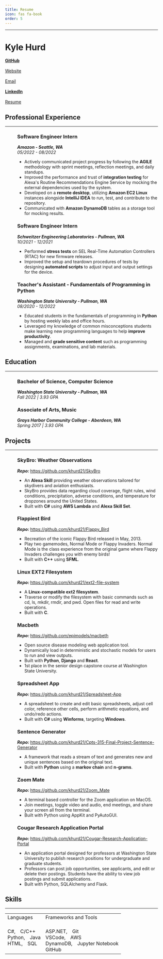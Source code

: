 ```yaml
---
title: Resume
icon: fas fa-book
order: 5
---
```


---

# Kyle Hurd

<!-- Links -->

<div>
  <div class="fab fa-github">
    <a
      href="https://github.com/khurd21"
      target="_blank"
      rel="noopener noreferrer"
      > <b>GitHub</b></a>
  </div>
  &emsp;
  <div class="fas fa-globe">
    <a
      href="https://khurd21.github.io"
      target="_blank"
      rel="noopener noreferrer"
      > Website</a>
  </div>
  &emsp;
  <div class="fas fa-envelope">
    <a
      href="mailto:kyle.hurd@wsu.edu"
      target="_blank"
      rel="noopener noreferrer"
      > Email</a>
  </div>
  &emsp;
  <div class="fab fa-linkedin">
    <a
      href="https://www.linkedin.com/in/kyle-hurd/"
      target="_blank"
      rel="noopener noreferrer"
      > <b>LinkedIn</b></a>
  </div>
  &emsp;
  <div class="fas fa-file-pdf">
    <a
      href="/assets/resume/Kyle-Hurd-Resume.pdf"
      target="_blank"
      rel="noopener noreferrer"
      > Resume</a>
  </div>
</div>

## Professional Experience

---

<dl>
  <dd>
    <h3>Software Engineer Intern</h3>
    <strong><i>Amazon - Seattle, WA</i></strong>
    <br>
    <i>05/2022 - 08/2022</i>
    <ul>
      <li>
        Actively communicated project progress by following the
        <b>AGILE</b> methodology with sprint meetings, reflection meetings,
        and daily standups.
      </li>
      <li>
        Improved the performance and trust of <b>integration testing</b> for
        Alexa's Routine Recommendations Engine Service by mocking the
        external dependencies used by the system.
      </li>
      <li>
        Developed on a <b>remote desktop</b>, utilizing <b>Amazon EC2 Linux</b>
        instances alongside <b>IntelliJ IDEA</b> to run, test, and contribute
        to the repository.
      </li>
      <li>
        Communicated with <b>Amazon DynamoDB</b> tables as a storage tool for mocking results.
      </li>
    </ul>
  </dd>
</dl>

<dl>
  <dd>
    <h3>Software Engineer Intern</h3>
    <strong><i>Schweitzer Engineering Laboratories - Pullman, WA</i></strong>
    <br>
    <i>10/2021 - 12/2021</i>
    <ul>
      <li>
        Performed <b>stress tests</b> on SEL Real-Time Automation Controllers (RTAC)
        for new firmware releases.
      </li>
      <li>
        Improved the setup and teardown procedures of tests by designing <b>automated scripts</b>
        to adjust input and output settings for the device.
      </li>
    </ul>
  </dd>
</dl>

<dl>
  <dd>
    <h3>Teacher's Assistant - Fundamentals of Programming in Python</h3>
    <strong><i>Washington State University - Pullman, WA</i></strong>
    <br>
    <i>08/2020 - 12/2022</i>
    <ul>
      <li>
        Educated students in the fundamentals of programming in <b>Python</b> by
        hosting weekly labs and office hours.
      </li>
      <li>
        Leveraged my knowledge of common misconceptions students make learning new programming
        languages to help <b>improve productivity</b>.
      </li>
      <li>
        Managed and <b>grade sensitive content</b> such as programming assignments, examinations,
        and lab materials.
      </li>
    </ul>
  </dd>
</dl>

## Education

---

<dl>
  <dd>
    <h3>Bachelor of Science, Computer Science</h3>
    <strong><i>Washington State University - Pullman, WA</i></strong>
    <br>
    <i>Fall 2022 | 3.93 GPA</i>
    <h3>Associate of Arts, Music</h3>
    <strong><i>Grays Harbor Community College - Aberdeen, WA</i></strong>
    <br>
    <i>Spring 2017 | 3.93 GPA</i>
  </dd>
</dl>

## Projects

---

<dl>
  <dd>
    <h3>SkyBro: Weather Observations</h3>
    <strong><b><i>Repo: </i></b></strong>
    <a
      href="https://github.com/khurd21/SkyBro"
      target="_blank"
      >https://github.com/khurd21/SkyBro</a>
    <ul>
      <li>
        An <b>Alexa Skill</b> providing weather observations tailored for skydivers and aviation enthusiasts.
      </li>
      <li>
        SkyBro provides data regarding cloud coverage, flight rules, wind conditions, precipitation, adverse conditions, and temperature for dropzones around the United States.
      </li>
      <li>
        Built with <b>C#</b> using <b>AWS Lambda</b> and <b>Alexa Skill Set</b>.
      </li>
    </ul>
  </dd>
</dl>

<dl>
  <dd>
    <h3>Flappiest Bird</h3>
    <strong><b><i>Repo: </i></b></strong>
    <a
      href="https://github.com/khurd21/Flappy_Bird"
      target="_blank"
      >https://github.com/khurd21/Flappy_Bird</a>
    <ul>
      <li>
        Recreation of the iconic Flappy Bird released in May, 2013.
      </li>
      <li>
        Play two gamemodes, Normal Mode or Flappy Invaders. Normal Mode is
        the class experience from the original game where Flappy Invaders
        challenges you with enemy birds!
      </li>
      <li>
        Built with <b>C++</b> using <b>SFML</b>.
      </li>
    </ul>
  </dd>
</dl>

<dl>
  <dd>
    <h3>Linux EXT2 Filesystem</h3>
    <strong><b><i>Repo: </i></b></strong>
    <a
      href="https://github.com/khurd21/ext2-file-system "
      target="_blank"
      >https://github.com/khurd21/ext2-file-system</a>
    <ul>
      <li>
        A <b>Linux-compatible ext2 filesystem</b>.
      </li>
      <li>
        Traverse or modify the filesystem with basic commands such as cd, ls, mkdir, rmdir, and pwd. Open files for read and write operations.
      </li>
      <li>
        Built with <b>C</b>.
      </li>
    </ul>
  </dd>
</dl>

<dl>
  <dd>
    <h3>Macbeth</h3>
    <strong><b><i>Repo: </i></b></strong>
    <a
      href="https://github.com/epimodels/macbeth"
      target="_blank"
      >https://github.com/epimodels/macbeth</a>
    <ul>
      <li>
        Open source disease modeling web application tool.
      </li>
      <li>
        Dynamically load in deterministic and stochastic models for users to run
        and view outputs.
      </li>
      <li>
        Built with <b>Python</b>, <b>Django</b> and <b>React</b>.
      </li>
      <li>
        1st place in the senior design capstone course at Washington State University.
      </li>
    </ul>
  </dd>
</dl>

<dl>
  <dd>
    <h3>Spreadsheet App</h3>
    <strong><b><i>Repo: </i></b></strong>
    <a
      href="https://github.com/khurd21/Spreadsheet-App"
      target="_blank"
      >https://github.com/khurd21/Spreadsheet-App</a>
    <ul>
      <li>
        A spreadsheet to create and edit basic spreadsheets, adjust cell color, reference
        other cells, perform arithmetic equations, and undo/redo actions.
      </li>
      <li>
        Built with <b>C#</b> using <b>Winforms</b>, targeting <b>Windows</b>.
      </li>
    </ul>
  </dd>
</dl>

<dl>
  <dd>
    <h3>Sentence Generator</h3>
    <strong><b><i>Repo: </i></b></strong>
    <a
      href="https://github.com/khurd21/Cpts-315-Final-Project-Sentence-Generator"
      target="_blank"
      >https://github.com/khurd21/Cpts-315-Final-Project-Sentence-Generator</a>
    <ul>
      <li>
        A framework that reads a stream of text and generates new and unique
        sentences based on the original text.
      </li>
      <li>
        Built with <b>Python</b> using a <b>markov chain</b> and <b>n-grams</b>.
      </li>
    </ul>
  </dd>
</dl>

<dl>
  <dd>
    <h3>Zoom Mate</h3>
    <strong><b><i>Repo: </i></b></strong>
    <a
      href="https://github.com/khurd21/Zoom_Mate"
      target="_blank"
      >https://github.com/khurd21/Zoom_Mate</a>
    <ul>
      <li>
        A terminal based controller for the Zoom application on MacOS.
      </li>
      <li>
        Join meetings, toggle video and audio, end meetings, and share your
        screen all from the terminal.
      </li>
      <li>
        Built with Python using AppKit and PyAutoGUI.
      </li>
    </ul>
  </dd>
</dl>

<dl>
  <dd>
    <h3>Cougar Research Application Portal</h3>
    <strong><b><i>Repo: </i></b></strong>
    <a
      href="https://github.com/khurd21/Cougar-Research-Application-Portal"
      target="_blank"
      >https://github.com/khurd21/Cougar-Research-Application-Portal</a>
    <ul>
      <li>
        An application portal designed for professors at Washington State University to
        publish research positions for undergraduate and graduate students.
      </li>
      <li>
        Professors can post job opportunities, see applicants, and edit or delete their postings.
        Students have the ability to view job postings and submit applications.
      </li>
      <li>
        Built with Python, SQLAlchemy and Flask.
      </li>
    </ul>
  </dd>
</dl>

## Skills

---

<table style="border: none; overflow-y: auto;">
  <tr>
    <td>Languages</td>
    <td>Frameworks and Tools</td>
  </tr>
  <tr>
    <td>
      C#,&emsp;C/C++
      <br>Python,&emsp;Java
      <br>HTML,&emsp;SQL
    </td>
    <td>
      <br>ASP.NET,&emsp;Git
      <br>VSCode,&emsp;AWS
      <br>DynamoDB,&emsp;Jupyter Notebook
      <br>GitHub
    </td>
  </tr>
</table>
